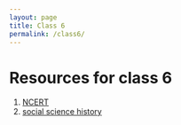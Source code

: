 ```yaml
---
layout: page
title: Class 6
permalink: /class6/
---
```


# Resources for class 6

1. [NCERT](http://ncert.nic.in/textbook/textbook.htm?fess1=0-11)
2. [social science history](https://drive.google.com/file/d/1L6s8U71jvuZi8Ukuxi95MjKsiEB6fS3P/view?usp=sharing)
